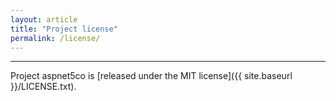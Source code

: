 ```yaml
---
layout: article
title: "Project license"
permalink: /license/
---
```


- - -

Project aspnet5co is
[released under the MIT license]({{ site.baseurl }}/LICENSE.txt).
